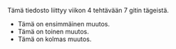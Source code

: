 Tämä tiedosto liittyy viikon 4 tehtävään 7 gitin tägeistä.

* Tämä on ensimmäinen muutos.
* Tämä on toinen muutos.
* Tämä on kolmas muutos.